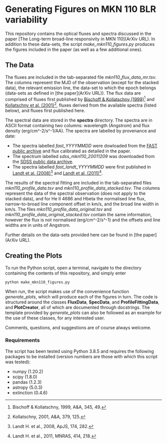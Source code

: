 # Generating Figures on MKN 110 BLR variability

This repository contains the optical fluxes and spectra discussed in the paper [The Long-term broad-line responsivity in MKN 110](ArXiv URL). In addition to these data-sets, the script *make_mkn110_figures.py* produces the figures included in the paper (as well as a few additional ones).

## The Data

The fluxes are included in the tab-separated file *mkn110_flux_data_mr.tsv*. The columns represent the MJD of the observation (except for the stacked data), the relevant emission line, the data-set to which the epoch belongs (data-sets as defined in [the paper](ArXiv URL)). The flux data are comprised of fluxes first published by [Bischoff & Kollatschny (1999)](https://ui.adsabs.harvard.edu/abs/1999A%26A...345...49B/abstract)[^1] and [Kollatschny et al. (2001)](https://ui.adsabs.harvard.edu/abs/2001A%26A...379..125K/abstract)[^2], fluxes derived from the available spectra (listed below), and fluxes first published here.

The spectral data are stored in the **spectra** directory. The spectra are in ASCII format containing two columns: wavelength (Angstrom) and flux density (erg/cm^-2/s^-1/AA). The spectra are labelled by provenance and date:
- The spectra labelled *fast_YYYYMMDD* were dowloaded from the [FAST public archive](http://tdc-www.harvard.edu/instruments/fast/) and flux calibrated as detailed in the paper.
- The spectrum labelled *sdss_mkn110_20011209* was downloaded from the [SDSS public data archive](https://dr16.sdss.org/optical/spectrum/search).
- The spectra labelled *fast_landt_YYYYMMDD* were first published in [Landt et al. (2008)](https://ui.adsabs.harvard.edu/abs/2008ApJS..174..282L/abstract)[^3] and [Landt et al. (2011)](https://ui.adsabs.harvard.edu/abs/2011MNRAS.414..218L/abstract)[^4].

The results of the spectral fitting are included in the tab-separated files *mkn110_profile_data.tsv* and *mkn110_profile_data_stacked.tsv*. The columns represent the data of the spectral observation (does not apply to the stacked data), and for He II 4686 and Hbeta the normalised line flux, narrow-to-broad line component offset in km/s, and the broad line width in km/s. The files *mkn110_profile_data_original.tsv* and *mkn110_profile_data_original_stacked.tsv* contain the same information, however the flux is not normalised (erg/cm^-2/s^-1) and the offsets and line widths are in units of Angstrom.

Further details on the data-sets provided here can be found in [the paper](ArXiv URL).

## Creating the Plots

To run the Python script, open a terminal, navigate to the directory containing the contents of this repository, and simply enter
```
python make_mkn110_figures.py
```

When run, the script makes use of the convenience function *generate_plots*, which will produce each of the figures in turn. The code is structured around the classes **FluxData**, **SpecData**, and **ProfileFittingData**, and **PlotCreator**, all of which are documented through docstrings. The template provided by *generate_plots* can also be followed as an example for the use of these classes, for any interested user. 

Comments, questions, and suggestions are of course always welcome.

### Requirements

The script has been tested using Python 3.8.5 and requires the following packages to be installed (version numbers are those with which this script was tested):
- numpy (1.20.2)
- scipy (1.8.0)
- pandas (1.2.3)
- astropy (5.0.3)
- extinction (0.4.6)

[^1]: Bischoff & Kollatschny, 1999, A&A, 345, 49. 
[^2]: Kollatschny, 2001, A&A, 379, 125.
[^3]: Landt H. et al., 2008, ApJS, 174, 282.
[^4]: Landt H. et al., 2011, MNRAS, 414, 218.

